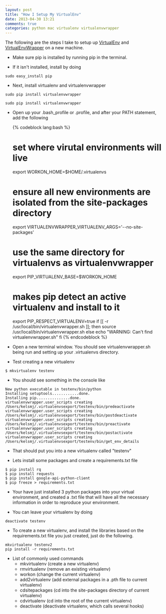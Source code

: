 ```yaml
---
layout: post
title: "How I Setup My VirtualEnv"
date: 2013-04-30 13:21
comments: true
categories: python mac virtualenv virtualenvwrapper
---
```


The following are the steps I take to setup up [VirtualEnv](http://www.virtualenv.org/en/latest/) and [VirtualEnvWrapper](http://virtualenvwrapper.readthedocs.org/en/latest/) on a new machine.

* Make sure pip is installed by running pip in the terminal.

* If it isn't installed, install by doing

```    
sudo easy_install pip
```

* Next, install virtualenv and virtualenvwrapper

```
sudo pip install virtualenvwrapper
```

```
sudo pip install virtualenvwrapper
```

* Open up your .bash_profile or .profile, and after your PATH statement, add the following

    {% codeblock lang:bash %}
    # set where virutal environments will live
    export WORKON_HOME=$HOME/.virtualenvs
    # ensure all new environments are isolated from the site-packages directory
    export VIRTUALENVWRAPPER_VIRTUALENV_ARGS='--no-site-packages'
    # use the same directory for virtualenvs as virtualenvwrapper
    export PIP_VIRTUALENV_BASE=$WORKON_HOME
    # makes pip detect an active virtualenv and install to it
    export PIP_RESPECT_VIRTUALENV=true
    if [[ -r /usr/local/bin/virtualenvwrapper.sh ]]; then
        source /usr/local/bin/virtualenvwrapper.sh
    else
        echo "WARNING: Can't find virtualenvwrapper.sh"
    fi
    {% endcodeblock %}

* Open a new terminal window.  You should see virtualenvwrapper.sh being run and setting up your .virtualenvs directory.

* Test creating a new virtualenv

```
$ mkvirtualenv testenv
```

* You should see something in the console like

```
New python executable in testenv/bin/python
Installing setuptools............done.
Installing pip...............done.
virtualenvwrapper.user_scripts creating /Users/kelsmj/.virtualenvsexport/testenv/bin/predeactivate
virtualenvwrapper.user_scripts creating /Users/kelsmj/.virtualenvsexport/testenv/bin/postdeactivate
virtualenvwrapper.user_scripts creating /Users/kelsmj/.virtualenvsexport/testenv/bin/preactivate
virtualenvwrapper.user_scripts creating /Users/kelsmj/.virtualenvsexport/testenv/bin/postactivate
virtualenvwrapper.user_scripts creating /Users/kelsmj/.virtualenvsexport/testenv/bin/get_env_details
```

* That should put you into a new virtualenv called "testenv"

* Lets install some packages and create a requirements.txt file

```
$ pip install rq
$ pip install requests
$ pip install google-api-python-client
$ pip freeze > requirements.txt
```

* Your have just installed 3 python packages into your virtual environment, and created a .txt file that will have all the necessary information in order to reproduce your environment.

* You can leave your virtualenv by doing

```
deactivate testenv
```

* To create a new virtualenv, and install the libraries based on the requirements.txt file you just created, just do the following.

```
mkvirtualenv testenv2
pip install -r requirements.txt
```

* List of commonly used commands
   * mkvirtualenv (create a new virtualenv)
   * rmvirtualenv (remove an existing virtualenv)
   * workon (change the current virtualenv)
   * add2virtualenv (add external packages in a .pth file to current virtualenv)
   * cdsitepackages (cd into the site-packages directory of current virtualenv)
   * cdvirtualenv (cd into the root of the current virtualenv)
   * deactivate (deactivate virtualenv, which calls several hooks)
